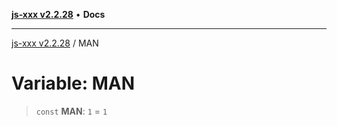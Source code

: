 [**js-xxx v2.2.28**](../README.md) • **Docs**

***

[js-xxx v2.2.28](../README.md) / MAN

# Variable: MAN

> `const` **MAN**: `1` = `1`
